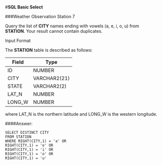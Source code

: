 #**SQL Basic Select** 

###Weather Observation Station 7

Query the list of **CITY** names ending with vowels (a, e, i, o, u) from **STATION**. Your result cannot contain duplicates.

Input Format

The **STATION** table is described as follows:

| **Field** | **Type** |
| ------------- | ------------- |
| ID  | NUMBER |
| CITY  | VARCHAR2(21)  |
| STATE  | VARCHAR2(2)  |
| LAT_N  | NUMBER  |
| LONG_W | NUMBER  |

where LAT_N is the northern latitude and LONG_W is the western longitude.

####Answer:

```MySql
SELECT DISTINCT CITY
FROM STATION
WHERE RIGHT(CITY,1) = 'a' OR
RIGHT(CITY,1) = 'e' OR
RIGHT(CITY,1) = 'i' OR
RIGHT(CITY,1) = 'o' OR
RIGHT(CITY,1) = 'u'
```
